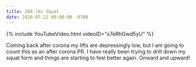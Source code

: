 ```yaml
---
title: 260 lbs Squat
date: 2020-07-22 00:00:00 -0700
---
```


{% include YouTubeVideo.html videoID="s7eRhGwd5yU" %}

Coming back after corona my lifts are depressingly low, but I am going to count this as an after corona PR. I have really been trying to drill down my squat form and things are starting to feel better again. Onward and upward!
